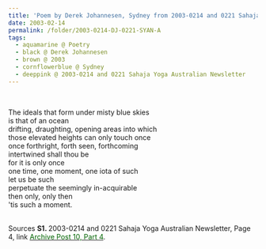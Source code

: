 ```yaml
---
title: 'Poem by Derek Johannesen, Sydney from 2003-0214 and 0221 Sahaja Yoga Australian Newsletter, Page 4'
date: 2003-02-14
permalink: /folder/2003-0214-DJ-0221-SYAN-A
tags:
  - aquamarine @ Poetry
  - black @ Derek Johannesen
  - brown @ 2003
  - cornflowerblue @ Sydney
  - deeppink @ 2003-0214 and 0221 Sahaja Yoga Australian Newsletter
---
```


<br>

<p>
The ideals that form under misty blue skies<br>
is that of an ocean<br>
drifting, draughting, opening areas into which<br>
those elevated heights can only touch once<br>
once forthright, forth seen, forthcoming<br>
intertwined shall thou be<br>
for it is only once<br>
one time, one moment, one iota of such<br>
let us be such<br>
perpetuate the seemingly in-acquirable<br>
then only, only then<br>
'tis such a moment.<br>
</p>

<br>

<wave-list>
<list-title color="DarkSeaGreen" width="55">Sources</list-title>
  <list-item color="BlanchedAlmond"  width="280"><b>S1. </b> 2003-0214 and 0221 Sahaja Yoga Australian Newsletter, Page 4, link <a href="https://seven-teams.github.io/archives/2023/0727"><font color="DarkGreen">Archive Post 10, Part 4</font></a>.</list-item>
</wave-list>